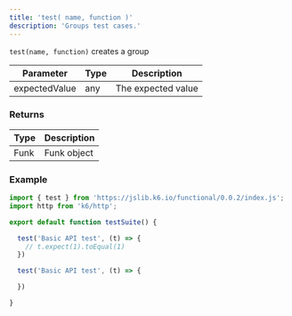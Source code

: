 ```yaml
---
title: 'test( name, function )'
description: 'Groups test cases.'
---
```


`test(name, function)` creates a group



| Parameter      | Type   | Description                                                                          |
| -------------- | ------ | ------------------------------------------------------------------------------------ |
| expectedValue  | any    | The expected value |


### Returns

| Type   | Description                     |
| ------ | ------------------------------- |
| Funk   | Funk object |

### Example

<CodeGroup labels={[]}>

```javascript
import { test } from 'https://jslib.k6.io/functional/0.0.2/index.js';
import http from 'k6/http';

export default function testSuite() {

  test('Basic API test', (t) => {
    // t.expect(1).toEqual(1)
  })

  test('Basic API test', (t) => {

  })

}
```

</CodeGroup>

